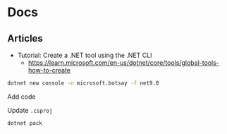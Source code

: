 # Docs

## Articles

- Tutorial: Create a .NET tool using the .NET CLI
  - https://learn.microsoft.com/en-us/dotnet/core/tools/global-tools-how-to-create

```bash
dotnet new console -n microsoft.botsay -f net9.0
```

Add code

Update `.csproj`

```bash
dotnet pack
```
